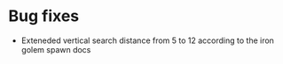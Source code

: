 # Bug fixes
* Exteneded vertical search distance from 5 to 12 according to the iron golem spawn docs
